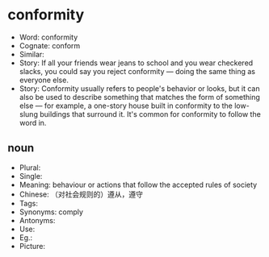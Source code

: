 # conformity

- Word: conformity
- Cognate: conform
- Similar: 
- Story: If all your friends wear jeans to school and you wear checkered slacks, you could say you reject conformity — doing the same thing as everyone else.
- Story: Conformity usually refers to people's behavior or looks, but it can also be used to describe something that matches the form of something else — for example, a one-story house built in conformity to the low-slung buildings that surround it. It's common for conformity to follow the word in.

## noun

- Plural: 
- Single: 
- Meaning: behaviour or actions that follow the accepted rules of society
- Chinese: （对社会规则的）遵从，遵守
- Tags: 
- Synonyms: comply
- Antonyms: 
- Use: 
- Eg.: 
- Picture: 

